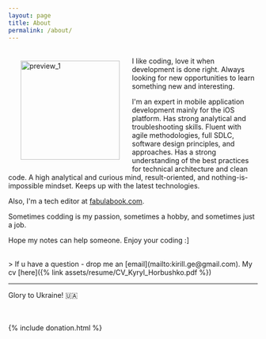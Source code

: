 ```yaml
---
layout: page
title: About
permalink: /about/
---
```



<div style="text-aligh: left">
<img src="{{site.baseurl}}/assets/author.svg" alt="preview_1" width="200" align="left" style="margin: 25px;" />
</div>

<br>
I like coding, love it when development is done right. Always looking for new opportunities to learn something new and interesting. 

I'm an expert in mobile application development mainly for the iOS platform. Has strong analytical and troubleshooting skills. Fluent with agile methodologies, full SDLC, software design principles, and approaches. Has a strong understanding of the best practices for technical architecture and clean code. A high analytical and curious mind, result-oriented, and nothing-is-impossible mindset. Keeps up with the latest technologies.

Also, I'm a tech editor at [fabulabook.com](https://fabulabook.com).

Sometimes codding is my passion, sometimes a hobby, and sometimes just a job. 

Hope my notes can help someone.
Enjoy your coding :]

<br>
> If u have a question - drop me an [email](mailto:kirill.ge@gmail.com). My cv [here]({% link assets/resume/CV_Kyryl_Horbushko.pdf %})


----

Glory to Ukraine! 🇺🇦

<br>
<br>
{% include donation.html %}
